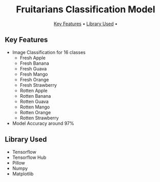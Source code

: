 <h1 align="center">
  Fruitarians Classification Model
  <br>
</h1>

<p align="center">
  <a href="#key-features">Key Features</a> •
  <a href="#library-used">Library Used</a> •
</p>

## Key Features

* Image Classification for 16 classes
  - Fresh Apple
  - Fresh Banana
  - Fresh Guava
  - Fresh Mango
  - Fresh Orange
  - Fresh Strawberry
  - Rotten Apple
  - Rotten Banana
  - Rotten Guava
  - Rotten Mango
  - Rotten Orange
  - Rotten Strawberry
* Model Accuracy around 97%

## Library Used

* Tensorflow
* Tensorflow Hub
* Pillow
* Numpy
* Matplotlib
